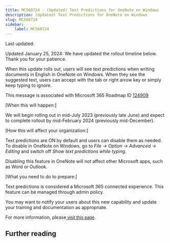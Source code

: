 ```yaml
---
title: MC560724 - (Updated) Text Predictions for OneNote on Windows
description: (Updated) Text Predictions for OneNote on Windows
slug: MC560724
sidebar:
    label: MC560724
---
```



Last updated: 

<p style="">Updated January 25, 2024: We have updated the rollout timeline below. Thank you for your patience.</p><p style="">When this update rolls out, users will see text predictions when writing documents in English in OneNote on Windows. When they see the suggested text, users can accept with the tab or right arrow key or simply keep typing to ignore.<br></p><p>This message is associated with Microsoft 365 Roadmap ID <a href="https://www.microsoft.com/microsoft-365/roadmap?filters=&amp;searchterms=124909" target="_blank">124909</a></p><p>[When this will happen:]<br></p><p>We will begin rolling out in mid-July 2023 (previously late June) and expect to complete rollout by mid-February 2024 (previously mid-December).</p><p>[How this will affect your organization:]<br></p>

<p>Text predictions are ON by default and users can disable them as needed. To disable in OneNote on Windows, go to <i>File -&gt; Option -&gt; Advanced -&gt; Editing</i> and switch off <i>Show text predictions while typing</i>.</p><p>Disabling this feature in OneNote will not affect other Microsoft apps, such as Word or Outlook.</p><p>[What you need to do to prepare:]<br></p>
<p>Text predictions is considered a Microsoft 365 connected experience. This feature can be managed through admin policy.&nbsp;</p><p>You may want to notify your users about this new capability and update your training and documentation as appropriate.</p><p>For more information, please<a href="https://support.microsoft.com/topic/text-predictions-in-onenote-6c532cdf-d48d-4ca1-bcf4-a38d029807f4" target="_blank" style="background-color: rgb(255, 255, 255); font-family: sans-serif; font-weight: 400;"> visit this page</a>.&nbsp;<br></p>

## Further reading
